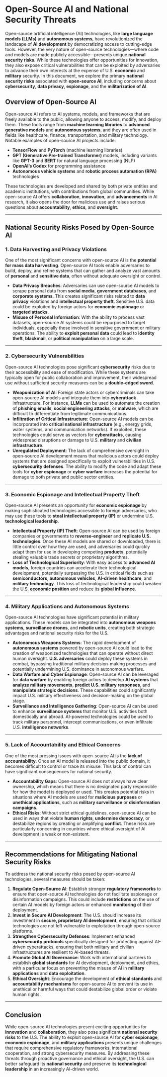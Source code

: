 # **Open-Source AI and National Security Threats**

Open-source artificial intelligence (AI) technologies, like **large language models (LLMs)** and **autonomous systems**, have revolutionized the landscape of **AI development** by democratizing access to cutting-edge tools. However, the very nature of open-source technologies—where code and models are made publicly accessible—presents unique **national security risks**. While these technologies offer opportunities for innovation, they also expose critical vulnerabilities that can be exploited by adversaries to advance their own interests at the expense of U.S. **economic** and **military** security. In this document, we explore the primary **national security risks** associated with **open-source AI**, including concerns about **cybersecurity**, **data privacy**, **espionage**, and the **militarization of AI**.

## **Overview of Open-Source AI**

Open-source AI refers to AI systems, models, and frameworks that are freely available to the public, allowing anyone to access, modify, and deploy them. These tools range from **machine learning libraries** to **advanced generative models** and **autonomous systems**, and they are often used in fields like healthcare, finance, transportation, and military technology. Notable examples of open-source AI projects include:

- **TensorFlow** and **PyTorch** (machine learning libraries)
- **GPT (Generative Pre-trained Transformer)** models, including variants like **GPT-3** and **BERT** for natural language processing (NLP)
- **OpenAI’s Codex** for programming assistance
- **Autonomous vehicle systems** and **robotic process automation (RPA)** technologies

These technologies are developed and shared by both private entities and academic institutions, with contributions from global communities. While open-source AI offers **collaboration**, **innovation**, and **advancements** in AI research, it also opens the door for malicious use and raises serious questions about **accountability**, **ethics**, and **oversight**.

---

## **National Security Risks Posed by Open-Source AI**

### **1. Data Harvesting and Privacy Violations**

One of the most significant concerns with open-source AI is the **potential for mass data harvesting**. Open-source AI tools enable adversaries to build, deploy, and refine systems that can gather and analyze vast amounts of **personal** and **sensitive data**, often without adequate oversight or control.

- **Data Privacy Breaches**: Adversaries can use open-source AI models to scrape personal data from **social media**, **government databases**, and **corporate systems**. This creates significant risks related to **data privacy** violations and **intellectual property theft**. Sensitive U.S. data could be exploited by foreign actors for **economic espionage** or **targeted attacks**.
- **Misuse of Personal Information**: With the ability to process vast datasets, open-source AI systems could be repurposed to target individuals, especially those involved in sensitive government or military operations. The ability to **exploit personal data** could lead to **identity theft**, **blackmail**, or **political manipulation** on a large scale.

---

### **2. Cybersecurity Vulnerabilities**

Open-source AI technologies pose significant **cybersecurity** risks due to their accessibility and ease of modification. While these systems are typically open for public collaboration and improvement, their widespread use without sufficient security measures can be a **double-edged sword**.

- **Weaponization of AI**: Foreign state actors or cybercriminals can take open-source AI models and integrate them into **cyberattack** infrastructure. For instance, **LLMs** can be used to automate the creation of **phishing emails**, **social engineering attacks**, or **malware**, which are difficult to differentiate from legitimate communications.
- **Infiltration of Critical Infrastructure**: Open-source AI models can be incorporated into **critical national infrastructure** (e.g., energy grids, water systems, and communication networks). If exploited, these technologies could serve as vectors for **cyberattacks**, causing widespread disruptions or damage to U.S. **military** and **civilian infrastructure**.
- **Unregulated Deployment**: The lack of comprehensive oversight in open-source AI development means that malicious actors could deploy systems that are designed specifically to exploit vulnerabilities in U.S. **cybersecurity defenses**. The ability to modify the code and adapt these tools for **cyber espionage** or **cyber warfare** increases the potential for damage to both private and public sector entities.

---

### **3. Economic Espionage and Intellectual Property Theft**

Open-source AI presents an opportunity for **economic espionage** by making sophisticated technologies accessible to foreign adversaries, who may use these tools to **steal intellectual property (IP)** or undermine U.S. **technological leadership**.

- **Intellectual Property (IP) Theft**: Open-source AI can be used by foreign companies or governments to **reverse-engineer** and **replicate U.S. technologies**. Once these AI models are shared or downloaded, there is little control over how they are used, and adversaries could quickly adapt them for use in developing competing **products**, potentially stealing valuable trade secrets or proprietary algorithms.
- **Loss of Technological Superiority**: With easy access to **advanced AI models**, foreign countries can accelerate their technological development, potentially surpassing the U.S. in critical fields such as **semiconductors**, **autonomous vehicles**, **AI-driven healthcare**, and **military technology**. This loss of technological leadership could weaken the U.S. **economic position** and reduce its **global influence**.

---

### **4. Military Applications and Autonomous Systems**

Open-source AI technologies have significant potential in military applications. These models can be integrated into **autonomous weapons systems**, **surveillance drones**, and **robotic units**, creating both strategic advantages and national security risks for the U.S.

- **Autonomous Weapons Systems**: The rapid development of **autonomous systems** powered by open-source AI could lead to the creation of weaponized technologies that can operate without direct human oversight. **U.S. adversaries** could deploy these systems in combat, bypassing traditional military decision-making processes and potentially undermining U.S. dominance in autonomous warfare.
- **Data Warfare and Cyber Espionage**: Open-source AI can be leveraged for **data warfare** by enabling foreign actors to develop **AI systems** that **analyze military movements**, **predict U.S. military responses**, and **manipulate strategic decisions**. These capabilities could significantly impact U.S. military effectiveness and decision-making on the global stage.
- **Surveillance and Intelligence Gathering**: Open-source AI can be used to enhance **surveillance systems** that monitor U.S. activities both domestically and abroad. AI-powered technologies could be used to track military personnel, intercept communications, or even infiltrate U.S. **intelligence networks**.

---

### **5. Lack of Accountability and Ethical Concerns**

One of the most pressing issues with open-source AI is the **lack of accountability**. Once an AI model is released into the public domain, it becomes difficult to control or trace its misuse. This lack of control can have significant consequences for national security.

- **Accountability Gaps**: Open-source AI does not always have clear ownership, which means that there is no designated party responsible for how the model is deployed or used. This creates potential risks in situations where AI models are used for **malicious purposes** or **unethical applications**, such as **military surveillance** or **disinformation campaigns**.
- **Ethical Risks**: Without strict ethical guidelines, open-source AI can be used in ways that violate **human rights**, **undermine democracy**, or destabilize regions by creating or amplifying **conflict**. These risks are particularly concerning in countries where ethical oversight of AI development is weak or non-existent.

---

## **Recommendations for Mitigating National Security Risks**

To address the national security risks posed by open-source AI technologies, several measures should be taken:

1. **Regulate Open-Source AI**: Establish stronger **regulatory frameworks** to ensure that open-source AI technologies do not facilitate espionage or disinformation campaigns. This could include **restrictions** on the use of certain AI models by foreign actors or enhanced **monitoring** of their deployment.
2. **Invest in Secure AI Development**: The U.S. should increase its investment in **secure, proprietary AI development**, ensuring that critical technologies are not left vulnerable to exploitation through open-source platforms.
3. **Strengthen Cybersecurity Defenses**: Implement enhanced **cybersecurity protocols** specifically designed for protecting against AI-driven cyberattacks, ensuring that both military and civilian infrastructures are resilient to AI-based threats.
4. **Promote Global AI Governance**: Work with international partners to establish **global standards** for AI development, deployment, and ethics, with a particular focus on preventing the misuse of AI in **military applications** and **data exploitation**.
5. **Ethical Oversight**: Encourage the development of **ethical standards** and **accountability mechanisms** for open-source AI to prevent its use in unethical or harmful ways that could destabilize global order or violate human rights.

---

## **Conclusion**

While open-source AI technologies present exciting opportunities for **innovation** and **collaboration**, they also pose significant **national security risks** to the U.S. The ability to exploit open-source AI for **cyber espionage**, **economic espionage**, and **military applications** presents unique challenges that require comprehensive regulatory frameworks, international cooperation, and strong cybersecurity measures. By addressing these threats through proactive governance and ethical oversight, the U.S. can better safeguard its **national security** and preserve its **technological leadership** in an increasingly AI-driven world.

